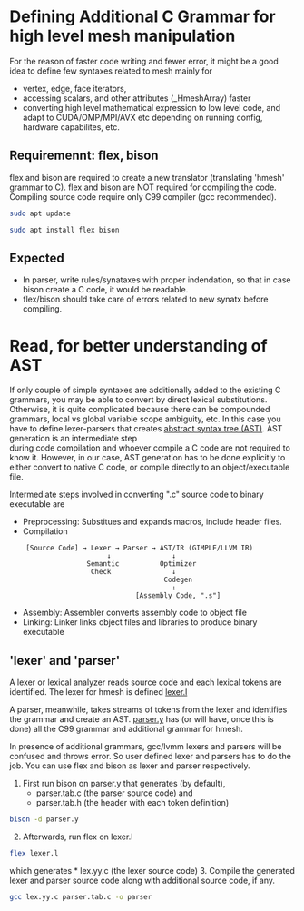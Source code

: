 # Defining Additional C Grammar for high level mesh manipulation

For the reason of faster code writing and fewer error,
it might be a good idea to define few syntaxes related
to mesh mainly for
  * vertex, edge, face iterators,
  * accessing scalars, and other attributes (\_HmeshArray) faster
  * converting high level mathematical expression to low level code, and adapt to CUDA/OMP/MPI/AVX etc depending on running config, hardware capabilites, etc.


## Requiremennt: flex, bison

flex and bison are required to create a new translator (translating 
'hmesh' grammar to C). flex and bison are NOT required for compiling
the code. Compiling source code require only C99 compiler (gcc recommended).

```bash
sudo apt update
```
```bash
sudo apt install flex bison
```

## Expected 

  * In parser, write rules/synataxes with proper indendation, so that
in case bison create a C code, it would be readable.
  * flex/bison should take care of errors related to new synatx before
compiling. 

# Read, for better understanding of AST
  
If only couple of simple syntaxes are additionally added to the existing
C grammars, you may be able to convert by direct lexical substitutions.
Otherwise, it is quite complicated because there can be compounded
grammars, local vs global variable scope ambiguity, etc. In this case you 
have to define lexer-parsers that creates 
[abstract syntax tree (AST)](https://en.wikipedia.org/wiki/Abstract_syntax_tree). 
AST generation is an intermediate step  
during code compilation and whoever compile a C code are not required to know it.
However, in our case, AST generation has to be done explicitly
to either convert to native C code, or compile directly to an 
object/executable file.

Intermediate steps involved in converting ".c" source code to binary executable are
  * Preprocessing: Substitues and expands macros, include header files. 
  * Compilation
```
    [Source Code] → Lexer → Parser → AST/IR (GIMPLE/LLVM IR)
                        ↓               ↓
                   Semantic          Optimizer
                    Check               ↓
                                      Codegen
                                        ↓
                               [Assembly Code, ".s"]
```
  * Assembly: Assembler converts assembly code to object file
  * Linking: Linker links object files and libraries to produce binary executable

## 'lexer' and 'parser'

A lexer or lexical analyzer reads source code and each lexical tokens are identified.
The lexer for hmesh is defined [lexer.l](./lexer.l)

A parser, meanwhile, takes streams of tokens from the lexer and identifies the grammar
and create an AST. [parser.y](./parser.y) has (or will have, once this is done) 
all the C99 grammar and additional grammar for hmesh.

In presence of additional grammars, gcc/lvmm lexers and parsers will be
confused and throws error. So user defined lexer and parsers has to do
the job. You can use flex and bison as lexer and parser respectively. 

1.  First
  run bison on parser.y that generates (by default), 
    * parser.tab.c (the parser source code) and 
    * parser.tab.h (the header with each token definition)
  ```bash
  bison -d parser.y
  ```
2.  Afterwards, run flex on lexer.l
  ```bash
  flex lexer.l
  ```
  which generates 
    * lex.yy.c (the lexer source code)
3.  Compile the generated lexer and parser source code along with additional source code,
  if any.
  ```bash
  gcc lex.yy.c parser.tab.c -o parser
  ```



